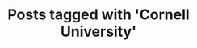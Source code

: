 ---
layout: tag
tag: Cornell University
title: "Posts tagged with 'Cornell University'"
permalink: /tags/cornell-university/
---